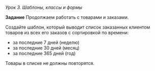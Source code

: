 *Урок 3. Шаблоны, классы и формы*

**Задание**
Продолжаем работать с товарами и заказами.

 Создайте шаблон, который выводит список заказанных клиентом товаров из всех его заказов с сортировкой по времени:
* за последние 7 дней (неделю)
* за последние 30 дней (месяц)
* за последние 365 дней (год)

Товары в списке не должны повторятся.
